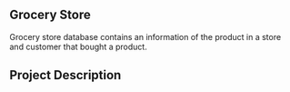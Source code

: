 ## Grocery Store  
Grocery store database contains an information of the product in a store and customer that bought a product.

## Project Description  
